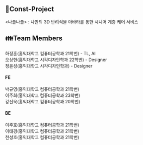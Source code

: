 ## :rocket:Const-Project
<나풀나풀> : 나만의 3D 반려식물 아바타를 통한 시니어 계층 케어 서비스 </br>

## :family:Team Members
하정훈(홍익대학교 컴퓨터공학과 21학번) - TL, AI </br>
오상헌(홍익대학교 시각디자인학과 22학번) - Designer </br>
정윤성(홍익대학교 시각디자인학과) - Designer

#### FE
박규영(홍익대학교 컴퓨터공학과 21학번)</br>
이주희(홍익대학교 컴퓨터공학과 23학번)</br>
강신욱(홍익대학교 컴퓨터공학과 20학번)</br>

#### BE
이주호(홍익대학교 컴퓨터공학과 21학번)</br>
이태경(홍익대학교 컴퓨터공학과 21학번)</br>
천성호(홍익대학교 컴퓨터공학과 21학번)
